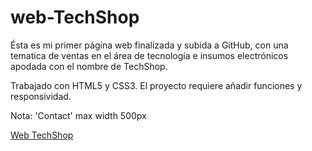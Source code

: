 # web-TechShop
Ésta es mi primer página web finalizada y subida a GitHub, con una tematica de ventas en el área de tecnología e insumos electrónicos apodada con el nombre de TechShop.

Trabajado con HTML5 y CSS3.
El proyecto requiere añadir funciones y responsividad.

Nota: 'Contact' max width 500px 

<a href="https://danielherrer.github.io/web-TechShop/contact.html">Web TechShop</a>
